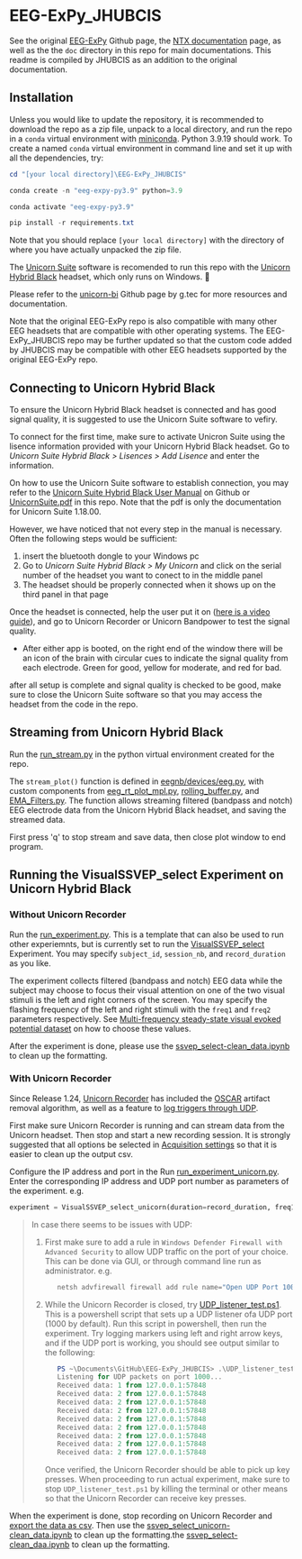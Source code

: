 # EEG-ExPy_JHUBCIS

See the original [EEG-ExPy](https://github.com/NeuroTechX/EEG-ExPy) Github page, the [NTX documentation](https://neurotechx.github.io/EEG-ExPy/) page, as well as the the `doc` directory in this repo for main documentations. This readme is compiled by JHUBCIS as an addition to the original documentation.

## Installation

Unless you would like to update the repository, it is recommended to download the repo as a zip file, unpack to a local directory, and run the repo in a `conda` virtual environment with [miniconda](https://docs.anaconda.com/free/miniconda/). Python 3.9.19 should work. To create a named `conda` virtual environment in command line and set it up with all the dependencies, try:

```powershell
cd "[your local directory]\EEG-ExPy_JHUBCIS"

conda create -n "eeg-expy-py3.9" python=3.9 

conda activate "eeg-expy-py3.9"

pip install -r requirements.txt
```

Note that you should replace `[your local directory]` with the directory of where you have actually unpacked the zip file.

The [Unicorn Suite](https://www.gtec.at/product/unicorn-suite/) software is recomended to run this repo with the [Unicorn Hybrid Black](https://www.gtec.at/product/unicorn-hybrid-black/) headset, which only runs on Windows. 🥲

Please refer to the [unicorn-bi](https://github.com/unicorn-bi) Github page by g.tec for more resources and documentation.

Note that the original EEG-ExPy repo is also compatible with many other EEG headsets that are compatible with other operating systems. The EEG-ExPy_JHUBCIS repo may be further updated so that the custom code added by JHUBCIS may be compatible with other EEG headsets supported by the original EEG-ExPy repo.

## Connecting to Unicorn Hybrid Black

To ensure the Unicorn Hybrid Black headset is connected and has good signal quality, it is suggested to use the Unicorn Suite software to vefiry.

To connect for the first time, make sure to activate Unicron Suite using the lisence information provided with your Unicorn Hybrid Black headset. Go to *Unicorn Suite Hybrid Black > Lisences > Add Lisence* and enter the information.

On how to use the Unicorn Suite software to establish connection, you may refer to the [Unicorn Suite Hybrid Black User Manual](https://github.com/unicorn-bi/Unicorn-Suite-Hybrid-Black-User-Manual) on Github or [UnicornSuite.pdf](doc/UnicornSuite.pdf) in this repo. Note that the pdf is only the documentation for Unicorn Suite 1.18.00.

However, we have noticed that not every step in the manual is necessary. Often the following steps would be sufficient:

1. insert the bluetooth dongle to your Windows pc
2. Go to *Unicorn Suite Hybrid Black > My Unicorn* and click on the serial number of the headset you want to conect to in the middle panel
3. The headset should be properly connected when it shows up on the third panel in that page

Once the headset is connected, help the user put it on ([here is a video guide](https://www.youtube.com/watch?v=UVVUJTwvGnw)), and go to Unicorn Recorder or Unicorn Bandpower to test the signal quality.

- After either app is booted, on the right end of the window there will be an icon of the brain with circular cues to indicate the signal quality from each electrode. Green for good, yellow for moderate, and red for bad.

after all setup is complete and signal quality is checked to be good, make sure to close the Unicorn Suite software so that you may access the headset from the code in the repo.

## Streaming from Unicorn Hybrid Black

Run the [run_stream.py](./run_stream.py) in the python virtual environment created for the repo.

The `stream_plot()` function is defined in [eegnb/devices/eeg.py](eegnb/devices/eeg.py), with custom components from [eeg_rt_plot_mpl.py](eegnb/devices/eeg_rt_plot_mpl.py), [rolling_buffer.py](eegnb/devices/rolling_buffer.py), and [EMA_Filters.py](eegnb/devices/EMA_Filters.py). The function allows streaming filtered (bandpass and notch) EEG electrode data from the Unicorn Hybrid Black headset, and saving the streamed data.

First press 'q' to stop stream and save data, then close plot window to end program.

## Running the VisualSSVEP_select Experiment on Unicorn Hybrid Black

### Without Unicorn Recorder

Run the [run_experiment.py](./run_expriment.py). This is a template that can also be used to run other experiemnts, but is currently set to run the [VisualSSVEP_select](eegnb/experiments/visual_ssvep/ssvep_select.py) Experiment. You may specify `subject_id`, `session_nb`, and `record_duration` as you like.

The experiment collects filtered (bandpass and notch) EEG data while the subject may choose to focus their visual attention on one of the two visual stimuli is the left and right corners of the screen. You may specify the flashing frequency of the left and right stimuli with the `freq1` and `freq2` parameters respectively. See [Multi-frequency steady-state visual evoked potential dataset](https://www.nature.com/articles/s41597-023-02841-5) on how to choose these values.

After the experiment is done, please use the [ssvep_select-clean_data.ipynb](eegnb/experiments/visual_ssvep/ssvep_select-clean_data.ipynb) to clean up the formatting.

### With Unicorn Recorder

Since Release 1.24, [Unicorn Recorder](https://github.com/unicorn-bi/Unicorn-Recorder-Hybrid-Black) has included the [OSCAR](https://github.com/unicorn-bi/Unicorn-Recorder-Hybrid-Black?tab=readme-ov-file#oscar) artifact removal algorithm, as well as a feature to [log triggers through UDP](https://github.com/unicorn-bi/Unicorn-Recorder-Hybrid-Black?tab=readme-ov-file#receiving-triggers-via-udp).

First make sure Unicorn Recorder is running and can stream data from the Unicorn headset. Then stop and start a new recording session. It is strongly suggested that all options be selected in [Acquisition settings](https://github.com/unicorn-bi/Unicorn-Recorder-Hybrid-Black?tab=readme-ov-file#acquisition-settings) so that it is easier to clean up the output csv.

Configure the IP address and port in the Run [run_experiment_unicorn.py](run_expriment_unicorn.py). Enter the corresponding IP address and UDP port number as parameters of the experiment. e.g.

```python
experiment = VisualSSVEP_select_unicorn(duration=record_duration, freq1=7, freq2=23, IP="127.0.0.1", Port=1000)
```

> In case there seems to be issues with UDP:
>
> 1. First make sure to add a rule in `Windows Defender Firewall with Advanced Security` to allow UDP traffic on the port of your choice. This can be done via GUI, or through command line run as administrator. e.g.
>
>    ```powershell
>       netsh advfirewall firewall add rule name="Open UDP Port 1000" dir=in action=allow protocol=UDP localport=1000
>    ```
> 2. While the Unicorn Recorder is closed, try [UDP_listener_test.ps1](UDP_listener_test.ps1). This is a powershell script that sets up a UDP listener ofa UDP port (1000 by default). Run this script in powershell, then run the experiment. Try logging markers using left and right arrow keys, and if the UDP port is working, you should see output similar to the following:
>
>    ```powershell
>       PS ~\Documents\GitHub\EEG-ExPy_JHUBCIS> .\UDP_listener_test.ps1
>       Listening for UDP packets on port 1000...
>       Received data: 1 from 127.0.0.1:57848
>       Received data: 2 from 127.0.0.1:57848
>       Received data: 2 from 127.0.0.1:57848
>       Received data: 2 from 127.0.0.1:57848
>       Received data: 2 from 127.0.0.1:57848
>       Received data: 2 from 127.0.0.1:57848
>       Received data: 2 from 127.0.0.1:57848
>       Received data: 2 from 127.0.0.1:57848
>       Received data: 2 from 127.0.0.1:57848
>    ```
>
>    Once verified, the Unicorn Recorder should be able to pick up key presses.
>    When proceeding to run actual experiment, make sure to stop `UDP_listener_test.ps1` by killing the terminal or other means so that the Unicorn Recorder can receive key presses.

When the experiment is done, stop recording on Unicorn Recorder and [export the data as csv](https://github.com/unicorn-bi/Unicorn-Recorder-Hybrid-Black?tab=readme-ov-file#recording-settings). Then use the [ssvep_select_unicorn-clean_data.ipynb](eegnb/experiments/visual_ssvep/ssvep_select_unicorn-clean_data.ipynb) to clean up the formatting.the [ssvep_select-clean_daa.ipynb](eegnb/experiments/visual_ssvep/ssvep_select-clean_data.ipynb) to clean up the formatting.
